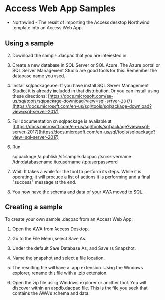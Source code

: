 # Access Web App Samples

* Northwind - The result of importing the Access desktop Northwind template into an Access Web App. 

## Using a sample

2. Download the sample .dacpac that you are interested in.

1. Create a new database in SQL Server or SQL Azure.  The Azure portal or SQL Server Management Studio are good tools for this.  Remember the database name you used.

2. Install sqlpackage.exe.  If you have install SQL Server Management Studio, it is already included in that distribution.  Or you can install using these directions: [https://docs.microsoft.com/en-us/sql/tools/sqlpackage-download?view=sql-server-2017](https://docs.microsoft.com/en-us/sql/tools/sqlpackage-download?view=sql-server-2017)

3. Full documentation on sqlpackage is available at [https://docs.microsoft.com/en-us/sql/tools/sqlpackage?view=sql-server-2017](https://docs.microsoft.com/en-us/sql/tools/sqlpackage?view=sql-server-2017)

4. Run

	sqlpackage /a:publish /sf:sample.dacpac /tsn:servername /tdn:databasename /tu:username /tp:userpassword

5. Wait.  It takes a while for the tool to perform its steps.  While it is operating, it will produce a list of actions it is performing and a final "success" message at the end.

6. You now have the schema and data of your AWA moved to SQL.

## Creating a sample

To create your own sample .dacpac from an Access Web App:

1. Open the AWA from Access Desktop.

2. Go to the File Menu, select Save As.

4. Under the default Save Database As, and Save as Snapshot.

5. Name the snapshot and select a file location.  

6. The resulting file will have a .app extension.  Using the Windows explorer, rename this file with a .zip extension.

7. Open the zip file using Windows explorer or another tool.  You will discover within an appdb.dacpac file.  This is the file you seek that contains the AWA's schema and data.   
  

